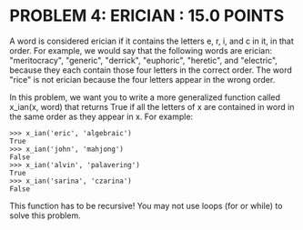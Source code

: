 PROBLEM 4: ERICIAN : 15.0 POINTS
================================

A word is considered erician if it contains the letters e, r, i, and c in it, in that order. For example, we would say that the following words are erician: "meritocracy", "generic", "derrick", "euphoric", "heretic", and "electric", because they each contain those four letters in the correct order. The word "rice" is not erician because the four letters appear in the wrong order.

In this problem, we want you to write a more generalized function called x_ian(x, word) that returns True if all the letters of x are contained in word in the same order as they appear in x. For example:

    >>> x_ian('eric', 'algebraic')
    True
    >>> x_ian('john', 'mahjong')
    False
    >>> x_ian('alvin', 'palavering')
    True
    >>> x_ian('sarina', 'czarina')
    False

This function has to be recursive! You may not use loops (for or while) to solve this problem.
